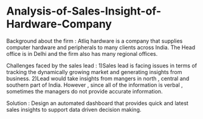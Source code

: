 # Analysis-of-Sales-Insight-of-Hardware-Company

Background about the firm :
Atliq hardware is a company that supplies computer hardware and peripherals to many clients across India. The Head office is in Delhi and the 
firm also has many regional offices.

Challenges faced by the sales lead :
1)Sales lead is facing issues in terms of tracking the dynamically growing market and generating insights from business.
2)Lead would take insights from mangers in north , central and southern part of India. However , since all of the information is verbal , sometimes the managers
do not provide accurate information.

Solution :
Design an automated dashboard that provides quick and latest sales insights to support data driven decision making.


